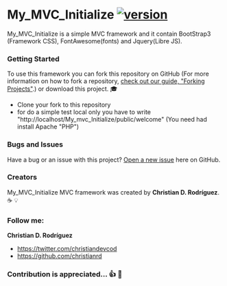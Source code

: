 My_MVC_Initialize [![version](https://img.shields.io/badge/version-v0.2.0-yellowgreen.svg)](https://github.com/christianrd/My_MVC_Initialize/releases/tag/v0.2.0)
========

My_MVC_Initialize is a simple MVC framework and it contain BootStrap3 (Framework CSS), FontAwesome(fonts) and Jquery(Libre JS). 

### Getting Started 

To use this framework you can fork this repository on GitHub (For more information on how to fork a repository, [ check out our guide, "Forking Projects"](https://help.github.com/articles/fork-a-repo/).) or download this project. :mortar_board:

- Clone your fork to this repository
- for do a simple test local only you have to write "http://localhost/My_mvc_Initialize/public/welcome" (You need had install Apache "PHP")

### Bugs and Issues

Have a bug or an issue with this project? [Open a new issue](https://github.com/christianrd/My_MVC_Initialize/issues) here on GitHub. 

### Creators

My_MVC_Initialize MVC framework was created by **Christian D. Rodríguez**. :coffee: :bulb:

### Follow me:

**Christian D. Rodríguez**
* https://twitter.com/christiandevcod
* https://github.com/christianrd


### Contribution is appreciated... :+1: :sparkling_heart:

